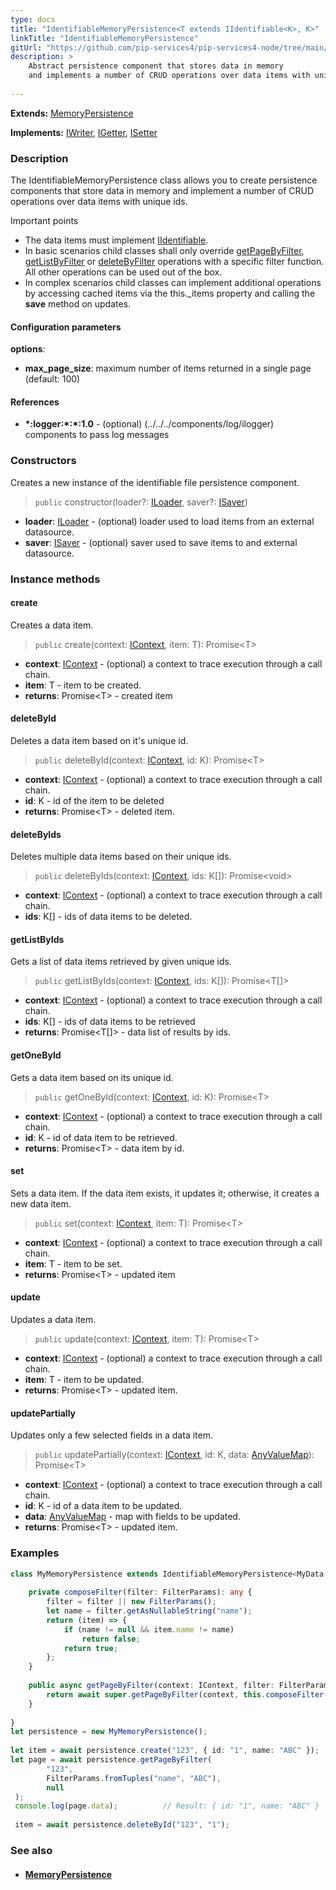 ```yaml
---
type: docs
title: "IdentifiableMemoryPersistence<T extends IIdentifiable<K>, K>"
linkTitle: "IdentifiableMemoryPersistence"
gitUrl: "https://github.com/pip-services4/pip-services4-node/tree/main/pip-services4-persistence-node"
description: >
    Abstract persistence component that stores data in memory
    and implements a number of CRUD operations over data items with unique ids.
    
---
```


**Extends:** [MemoryPersistence<T>](../memory_persistence)
   
**Implements:** [IWriter](../../write/iwriter), [IGetter](../../read/igetter), [ISetter](../../write/isetter)

### Description

The IdentifiableMemoryPersistence class allows you to create persistence components that store data in memory and implement a number of CRUD operations over data items with unique ids.

Important points

- The data items must implement [IIdentifiable](../../../data/data/iidentifiable).
- In basic scenarios child classes shall only override [getPageByFilter](../memory_persistence/#getpagebyfilter), [getListByFilter](../memory_persistence/#getlistbyfilter) or [deleteByFilter](../memory_persistence/#deletebyfilter) operations with a specific filter function. All other operations can be used out of the box. 
- In complex scenarios child classes can implement additional operations by accessing cached items via the this._items property and calling the **save** method on updates.

#### Configuration parameters

**options**:
- **max_page_size**: maximum number of items returned in a single page (default: 100)

#### References
- **\*:logger:\*:\*:1.0** - (optional) (../../../components/log/ilogger) components to pass log messages

### Constructors
Creates a new instance of the identifiable file persistence component.

> `public` constructor(loader?: [ILoader<T>](../../read/iloader), saver?: [ISaver<T>](../../write/isaver))

- **loader**: [ILoader<T>](../../read/iloader) - (optional) loader used to load items from an external datasource.
- **saver**: [ISaver<T>](../../write/isaver) - (optional) saver used to save items to  and external datasource.


### Instance methods

#### create
Creates a data item.

> `public` create(context: [IContext](../../../components/context/icontext), item: T): Promise\<T\>

- **context**: [IContext](../../../components/context/icontext) - (optional) a context to trace execution through a call chain.
- **item**: T - item to be created.
- **returns**: Promise\<T\> - created item


#### deleteById
Deletes a data item based on it's unique id.

> `public` deleteById(context: [IContext](../../../components/context/icontext), id: K): Promise\<T\>

- **context**: [IContext](../../../components/context/icontext) - (optional) a context to trace execution through a call chain.
- **id**: K -  id of the item to be deleted
- **returns**: Promise\<T\> - deleted item.


#### deleteByIds
Deletes multiple data items based on their unique ids.

> `public` deleteByIds(context: [IContext](../../../components/context/icontext), ids: K[]): Promise\<void\>

- **context**: [IContext](../../../components/context/icontext) - (optional) a context to trace execution through a call chain.
- **ids**: K[] -  ids of data items to be deleted.


#### getListByIds
Gets a list of data items retrieved by given unique ids.

> `public` getListByIds(context: [IContext](../../../components/context/icontext), ids: K[]): Promise\<T[]\>

- **context**: [IContext](../../../components/context/icontext) - (optional) a context to trace execution through a call chain.
- **ids**: K[] -  ids of data items to be retrieved
- **returns**: Promise\<T[]\> - data list of results by ids.


#### getOneById
Gets a data item based on its unique id.

> `public` getOneById(context: [IContext](../../../components/context/icontext), id: K): Promise\<T\>

- **context**: [IContext](../../../components/context/icontext) - (optional) a context to trace execution through a call chain.
- **id**: K - id of data item to be retrieved.
- **returns**: Promise\<T\> - data item by id.


#### set
Sets a data item. If the data item exists, it updates it; otherwise, it creates a new data item.

> `public` set(context: [IContext](../../../components/context/icontext), item: T): Promise\<T\>

- **context**: [IContext](../../../components/context/icontext) - (optional) a context to trace execution through a call chain.
- **item**: T - item to be set.
- **returns**: Promise\<T\> - updated item


#### update
Updates a data item.

> `public` update(context: [IContext](../../../components/context/icontext), item: T): Promise\<T\>

- **context**: [IContext](../../../components/context/icontext) - (optional) a context to trace execution through a call chain.
- **item**: T - item to be updated.
- **returns**: Promise\<T\> - updated item.


#### updatePartially
Updates only a few selected fields in a data item.

> `public` updatePartially(context: [IContext](../../../components/context/icontext), id: K, data: [AnyValueMap](../../../commons/data/any_value_map)): Promise\<T\>

- **context**: [IContext](../../../components/context/icontext) - (optional) a context to trace execution through a call chain.
- **id**: K - id of a data item to be updated.
- **data**: [AnyValueMap](../../../commons/data/any_value_map) - map with fields to be updated.
- **returns**: Promise\<T\> - updated item.

### Examples

```typescript
class MyMemoryPersistence extends IdentifiableMemoryPersistence<MyData, string> {
  
    private composeFilter(filter: FilterParams): any {
        filter = filter || new FilterParams();
        let name = filter.getAsNullableString("name");
        return (item) => {
            if (name != null && item.name != name)
                return false;
            return true;
        };
    }
  
    public async getPageByFilter(context: IContext, filter: FilterParams, paging: PagingParams): DataPage<MyData> {
        return await super.getPageByFilter(context, this.composeFilter(filter), paging, null, null);
    }
  
}
let persistence = new MyMemoryPersistence();
     
let item = await persistence.create("123", { id: "1", name: "ABC" });
let page = await persistence.getPageByFilter(
        "123",
        FilterParams.fromTuples("name", "ABC"),
        null
 );
 console.log(page.data);          // Result: { id: "1", name: "ABC" }
     
 item = await persistence.deleteById("123", "1");

```

### See also
- #### [MemoryPersistence](../memory_persistence)
